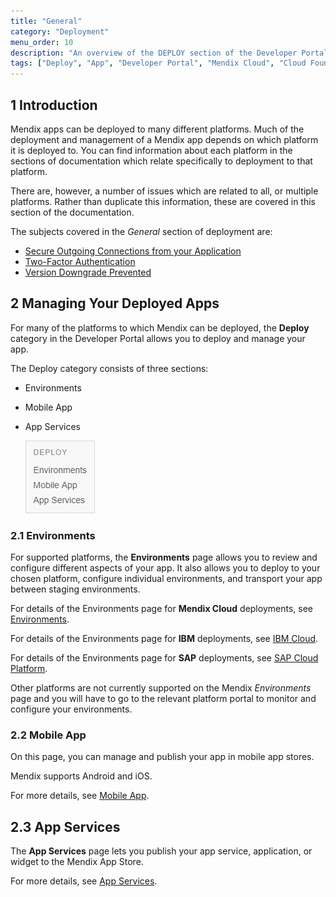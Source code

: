 ```yaml
---
title: "General"
category: "Deployment"
menu_order: 10
description: "An overview of the DEPLOY section of the Developer Portal"
tags: ["Deploy", "App", "Developer Portal", "Mendix Cloud", "Cloud Foundry", "Azure", "Docker", "IBM", "SAP", "On-premises", "Kubernetes"]
---
```


## 1 Introduction

Mendix apps can be deployed to many different platforms. Much of the deployment and management of a Mendix app depends on which platform it is deployed to. You can find information about each platform in the sections of documentation which relate specifically to deployment to that platform.

There are, however, a number of issues which are related to all, or multiple platforms. Rather than duplicate this information, these are covered in this section of the documentation.

The subjects covered in the *General* section of deployment are:

* [Secure Outgoing Connections from your Application](securing-outgoing-connections-from-your-application)
* [Two-Factor Authentication](two-factor-authentication)
* [Version Downgrade Prevented](version-downgrade-prevention)

## 2 Managing Your Deployed Apps

For many of the platforms to which Mendix can be deployed, the **Deploy** category in the Developer Portal allows you to deploy and manage your app.

The Deploy category consists of three sections:

* Environments
* Mobile App
* App Services

   ![](attachments/general/deploy.png)

### 2.1 Environments

For supported platforms, the **Environments** page allows you to review and configure different aspects of your app. It also allows you to deploy to your chosen platform, configure individual environments, and transport your app between staging environments.

For details of the Environments page for **Mendix Cloud** deployments, see [Environments](environments).

For details of the Environments page for **IBM** deployments, see [IBM Cloud](ibm-cloud).

For details of the Environments page for **SAP** deployments, see [SAP Cloud Platform](sap-cloud-platform).

Other platforms are not currently supported on the Mendix *Environments* page and you will have to go to the relevant platform portal to monitor and configure your environments.
​    
### 2.2 Mobile App

On this page, you can manage and publish your app in mobile app stores.

Mendix supports Android and iOS.

For more details, see [Mobile App](mobileapp).  

## 2.3 App Services

The **App Services** page lets you publish your app service, application, or widget to the Mendix App Store.

For more details, see [App Services](app-services).  
